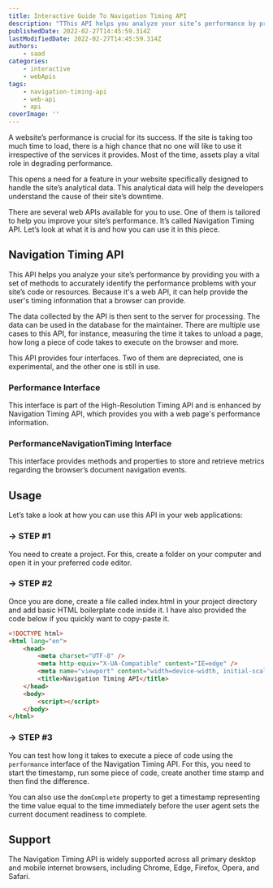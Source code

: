 ```yaml
---
title: Interactive Guide To Navigation Timing API
description: "TThis API helps you analyze your site’s performance by providing you with a set of methods to accurately identify the performance problems with your site’s code or resources. Let's look at what this API is and how you can use it in your websites."
publishedDate: 2022-02-27T14:45:59.314Z
lastModifiedDate: 2022-02-27T14:45:59.314Z
authors:
    - saad
categories:
    - interactive
    - webApis
tags:
    - navigation-timing-api
    - web-api
    - api
coverImage: ''
---
```


<Lead>

A website’s performance is crucial for its success. If the site is taking too much time to load, there is a high chance that no one will like to use it irrespective of the services it provides. Most of the time, assets play a vital role in degrading performance.

</Lead>

This opens a need for a feature in your website specifically designed to handle the site’s analytical data. This analytical data will help the developers understand the cause of their site’s downtime.

There are several web APIs available for you to use. One of them is tailored to help you improve your site’s performance. It’s called Navigation Timing API. Let’s look at what it is and how you can use it in this piece.

## Navigation Timing API

This API helps you analyze your site’s performance by providing you with a set of methods to accurately identify the performance problems with your site’s code or resources. Because it's a web API, it can help provide the user's timing information that a browser can provide.

The data collected by the API is then sent to the server for processing. The data can be used in the database for the maintainer. There are multiple use cases to this API, for instance, measuring the time it takes to unload a page, how long a piece of code takes to execute on the browser and more.

This API provides four interfaces. Two of them are depreciated, one is experimental, and the other one is still in use.

### Performance Interface

This interface is part of the High-Resolution Timing API and is enhanced by Navigation Timing API, which provides you with a web page's performance information.

### PerformanceNavigationTiming Interface

This interface provides methods and properties to store and retrieve metrics regarding the browser’s document navigation events.

## Usage

Let’s take a look at how you can use this API in your web applications:

### → STEP #1

You need to create a project. For this, create a folder on your computer and open it in your preferred code editor.

### → STEP #2

Once you are done, create a file called index.html in your project directory and add basic HTML boilerplate code inside it. I have also provided the code below if you quickly want to copy-paste it.

```html
<!DOCTYPE html>
<html lang="en">
	<head>
		<meta charset="UTF-8" />
		<meta http-equiv="X-UA-Compatible" content="IE=edge" />
		<meta name="viewport" content="width=device-width, initial-scale=1.0" />
		<title>Navigation Timing API</title>
	</head>
	<body>
		<script></script>
	</body>
</html>
```

### → STEP #3

You can test how long it takes to execute a piece of code using the `performance` interface of the Navigation Timing API. For this, you need to start the timestamp, run some piece of code, create another time stamp and then find the difference.

<LearnNavigationTimingAPI showTestPerformance />

You can also use the `domComplete` property to get a timestamp representing the time value equal to the time immediately before the user agent sets the current document readiness to complete.

<LearnNavigationTimingAPI showDomComplete />

## Support

The Navigation Timing API is widely supported across all primary desktop and mobile internet browsers, including Chrome, Edge, Firefox, Opera, and Safari.
